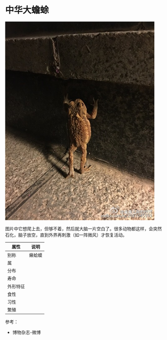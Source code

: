 # 中华大蟾蜍

![](01.jpg)

图片中它想爬上去，但够不着，然后就大脑一片空白了。很多动物都这样，会突然石化，脑子放空，直到外界再刺激（如一阵微风）才恢复活动。

|属性|说明|
| ---- | ---- |
| 别称| 癞蛤蟆|
| 属||
| 分布||
| 寿命||
| 外形特征||
| 食性||
| 习性||
| 繁殖||

参考：
- 博物杂志-微博
